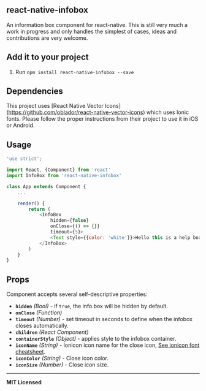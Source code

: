 ## react-native-infobox

An information box component for react-native. This is still very much a work
in progress and only handles the simplest of cases, ideas and
contributions are very welcome.


## Add it to your project
1. Run `npm install react-native-infobox --save`

## Dependencies
This project uses [React Native Vector Icons] (https://github.com/oblador/react-native-vector-icons) which uses Ionic fonts. Please follow the proper instructions from their project to use it in iOS or Android.

## Usage
```javascript
'use strict';

import React, {Component} from 'react'
import InfoBox from 'react-native-infobox'

class App extends Component {
	...

	render() {
		return (
			<InfoBox
				hidden={false}
				onClose={() => {}}
				timeout={5}>
				<Text style={{color: 'white'}}>Hello this is a help box.</Text>
			</InfoBox>
		)
	}
}
```

## Props
Component accepts several self-descriptive properties:

- **`hidden`** _(Bool)_ - if `true`, the info box will be hidden by default.
- **`onClose`** _(Function)_
- **`timeout`** _(Number)_ - set timeout in seconds to define when the infobox closes automatically.
- **`children`** _(React Component)_
- **`containerStyle`** _(Object)_ - applies style to the infobox container.
- **`iconName`** _(String)_ - Ionicon icon name for the close icon, [See ionicon font cheatsheet](https://cdn.rawgit.com/driftyco/ionicons/3.0/cheatsheet.html).
- **`iconColor`** _(String)_ - Close icon color.
- **`iconSize`** _(Number)_ - Close icon size.

---

**MIT Licensed**
